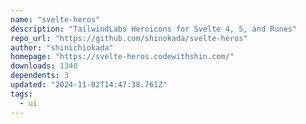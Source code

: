 ```yaml
---
name: "svelte-heros"
description: "TailwindLabs Heroicons for Svelte 4, 5, and Runes"
repo_url: "https://github.com/shinokada/svelte-heros"
author: "shinichiokada"
homepage: "https://svelte-heros.codewithshin.com/"
downloads: 1340
dependents: 3
updated: "2024-11-02T14:47:38.761Z"
tags: 
  - ui
---
```

